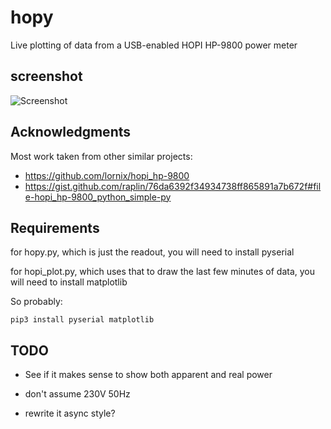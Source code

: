 # hopy
Live plotting of data from a USB-enabled HOPI HP-9800 power meter

## screenshot
![Screenshot](https://raw.githubusercontent.com/scarfboy/hopy/main/screenshots/more.png)


## Acknowledgments
Most work taken from other similar projects:
- https://github.com/lornix/hopi_hp-9800
- https://gist.github.com/raplin/76da6392f34934738ff865891a7b672f#file-hopi_hp-9800_python_simple-py


## Requirements

for hopy.py, which is just the readout, you will need to install pyserial

for hopi_plot.py, which uses that to draw the last few minutes of data, you will need to install matplotlib

So probably:
```
pip3 install pyserial matplotlib
```


## TODO
- See if it makes sense to show both apparent and real power

- don't assume 230V 50Hz

- rewrite it async style?
